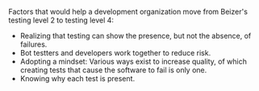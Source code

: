 Factors that would help a development organization move from Beizer's testing level 2 to testing level 4:
* Realizing that testing can show the presence, but not the absence, of failures.
* Bot testters and developers work together to reduce risk.
* Adopting a mindset: Various ways exist to increase quality, of which creating tests that cause the software to fail is only one.
* Knowing why each test is present.